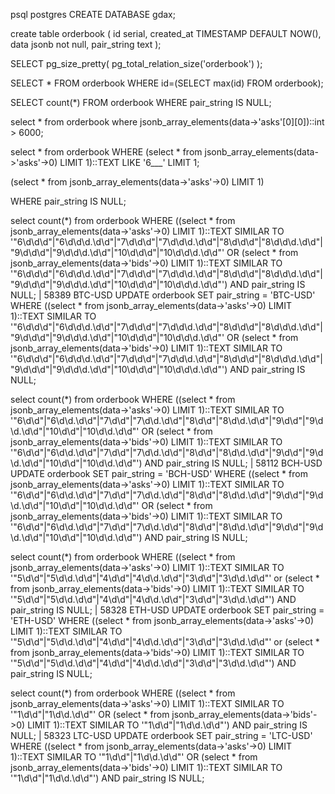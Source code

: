<!-- Create a db -->
psql postgres
CREATE DATABASE gdax;

<!-- Create a table -->
create table orderbook (
    id serial,
    created_at TIMESTAMP DEFAULT NOW(),
    data jsonb not null,
    pair_string text
);

<!--
create table historicalprices (
    id serial,
    created_at TIMESTAMP DEFAULT NOW(),
    data jsonb not null
);
 -->

<!-- Get size of database -->
SELECT pg_size_pretty( pg_total_relation_size('orderbook') );


<!-- Get last item in orderbook -->
SELECT * FROM orderbook WHERE id=(SELECT max(id) FROM orderbook);


SELECT count(*) FROM orderbook WHERE pair_string IS NULL;


select * from orderbook where jsonb_array_elements(data->'asks'[0][0])::int > 6000;


select * from orderbook  WHERE (select * from jsonb_array_elements(data->'asks'->0) LIMIT 1)::TEXT LIKE '6___' LIMIT 1;


(select * from jsonb_array_elements(data->'asks'->0) LIMIT 1)


WHERE pair_string IS NULL;






select count(*) from orderbook WHERE ((select * from jsonb_array_elements(data->'asks'->0) LIMIT 1)::TEXT SIMILAR TO '"6\d\d\d"|"6\d\d\d.\d\d"|"7\d\d\d"|"7\d\d\d.\d\d"|"8\d\d\d"|"8\d\d\d.\d\d"|"9\d\d\d"|"9\d\d\d.\d\d"|"10\d\d\d"|"10\d\d\d.\d\d"' OR (select * from jsonb_array_elements(data->'bids'->0) LIMIT 1)::TEXT SIMILAR TO '"6\d\d\d"|"6\d\d\d.\d\d"|"7\d\d\d"|"7\d\d\d.\d\d"|"8\d\d\d"|"8\d\d\d.\d\d"|"9\d\d\d"|"9\d\d\d.\d\d"|"10\d\d\d"|"10\d\d\d.\d\d"') AND pair_string IS NULL;
| 58389
BTC-USD
UPDATE orderbook SET pair_string = 'BTC-USD' WHERE ((select * from jsonb_array_elements(data->'asks'->0) LIMIT 1)::TEXT SIMILAR TO '"6\d\d\d"|"6\d\d\d.\d\d"|"7\d\d\d"|"7\d\d\d.\d\d"|"8\d\d\d"|"8\d\d\d.\d\d"|"9\d\d\d"|"9\d\d\d.\d\d"|"10\d\d\d"|"10\d\d\d.\d\d"' OR (select * from jsonb_array_elements(data->'bids'->0) LIMIT 1)::TEXT SIMILAR TO '"6\d\d\d"|"6\d\d\d.\d\d"|"7\d\d\d"|"7\d\d\d.\d\d"|"8\d\d\d"|"8\d\d\d.\d\d"|"9\d\d\d"|"9\d\d\d.\d\d"|"10\d\d\d"|"10\d\d\d.\d\d"') AND pair_string IS NULL;



select count(*) from orderbook WHERE ((select * from jsonb_array_elements(data->'asks'->0) LIMIT 1)::TEXT SIMILAR TO '"6\d\d"|"6\d\d.\d\d"|"7\d\d"|"7\d\d.\d\d"|"8\d\d"|"8\d\d.\d\d"|"9\d\d"|"9\d\d.\d\d"|"10\d\d"|"10\d\d.\d\d"' OR (select * from jsonb_array_elements(data->'bids'->0) LIMIT 1)::TEXT SIMILAR TO '"6\d\d"|"6\d\d.\d\d"|"7\d\d"|"7\d\d.\d\d"|"8\d\d"|"8\d\d.\d\d"|"9\d\d"|"9\d\d.\d\d"|"10\d\d"|"10\d\d.\d\d"') AND pair_string IS NULL;
| 58112
BCH-USD
UPDATE orderbook SET pair_string = 'BCH-USD' WHERE ((select * from jsonb_array_elements(data->'asks'->0) LIMIT 1)::TEXT SIMILAR TO '"6\d\d"|"6\d\d.\d\d"|"7\d\d"|"7\d\d.\d\d"|"8\d\d"|"8\d\d.\d\d"|"9\d\d"|"9\d\d.\d\d"|"10\d\d"|"10\d\d.\d\d"' OR (select * from jsonb_array_elements(data->'bids'->0) LIMIT 1)::TEXT SIMILAR TO '"6\d\d"|"6\d\d.\d\d"|"7\d\d"|"7\d\d.\d\d"|"8\d\d"|"8\d\d.\d\d"|"9\d\d"|"9\d\d.\d\d"|"10\d\d"|"10\d\d.\d\d"') AND pair_string IS NULL;


select count(*) from orderbook WHERE ((select * from jsonb_array_elements(data->'asks'->0) LIMIT 1)::TEXT SIMILAR TO '"5\d\d"|"5\d\d.\d\d"|"4\d\d"|"4\d\d.\d\d"|"3\d\d"|"3\d\d.\d\d"' or (select * from jsonb_array_elements(data->'bids'->0) LIMIT 1)::TEXT SIMILAR TO '"5\d\d"|"5\d\d.\d\d"|"4\d\d"|"4\d\d.\d\d"|"3\d\d"|"3\d\d.\d\d"') AND pair_string IS NULL;
| 58328
ETH-USD
UPDATE orderbook SET pair_string = 'ETH-USD' WHERE ((select * from jsonb_array_elements(data->'asks'->0) LIMIT 1)::TEXT SIMILAR TO '"5\d\d"|"5\d\d.\d\d"|"4\d\d"|"4\d\d.\d\d"|"3\d\d"|"3\d\d.\d\d"' or (select * from jsonb_array_elements(data->'bids'->0) LIMIT 1)::TEXT SIMILAR TO '"5\d\d"|"5\d\d.\d\d"|"4\d\d"|"4\d\d.\d\d"|"3\d\d"|"3\d\d.\d\d"') AND pair_string IS NULL;


select count(*) from orderbook WHERE ((select * from jsonb_array_elements(data->'asks'->0) LIMIT 1)::TEXT SIMILAR TO '"1\d\d"|"1\d\d.\d\d"' OR (select * from jsonb_array_elements(data->'bids'->0) LIMIT 1)::TEXT SIMILAR TO '"1\d\d"|"1\d\d.\d\d"') AND pair_string IS NULL;
| 58323
LTC-USD
UPDATE orderbook SET pair_string = 'LTC-USD' WHERE ((select * from jsonb_array_elements(data->'asks'->0) LIMIT 1)::TEXT SIMILAR TO '"1\d\d"|"1\d\d.\d\d"' OR (select * from jsonb_array_elements(data->'bids'->0) LIMIT 1)::TEXT SIMILAR TO '"1\d\d"|"1\d\d.\d\d"') AND pair_string IS NULL;
